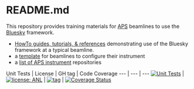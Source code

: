 # README.md

This repository provides training materials for [APS](https://www.aps.anl.gov)
beamlines to use the [Bluesky](https://blueskyproject.io) framework.

- [HowTo guides, tutorials, & references](https://bcda-aps.github.io/bluesky_training/)
  demonstrating use of the Bluesky framework at a typical beamline.
- a [template](./bluesky/) for beamlines to configure their instrument
- a [list of APS instrument](https://github.com/BCDA-APS/bluesky_training/wiki/)
  repositories

Unit Tests | License | GH tag | Code Coverage
--- | --- | ---
[![Unit Tests](https://github.com/BCDA-APS/bluesky_training/workflows/Unit%20Tests/badge.svg)](https://github.com/BCDA-APS/bluesky_training/actions/workflows/unit_tests.yml) | [![license: ANL](https://img.shields.io/badge/license-ANL-brightgreen)](/LICENSE.txt) | [![tag](https://img.shields.io/github/tag/BCDA-APS/bluesky_training.svg)](https://github.com/BCDA-APS/bluesky_training/tags) | [![Coverage Status](https://coveralls.io/repos/github/BCDA-APS/bluesky_training/badge.svg?branch=main)](https://coveralls.io/github/BCDA-APS/bluesky_training?branch=main)

<!-- take note of

   * https://diataxis.fr/
   * https://stackoverflow.com/questions/42843288/is-there-any-way-to-make-markdown-tables-sortable
-->
